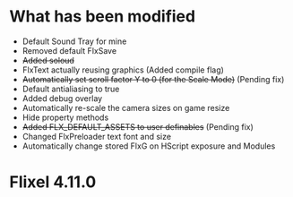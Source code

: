 # What has been modified
- Default Sound Tray for mine
- Removed default FlxSave
- ~~Added soloud~~
- FlxText actually reusing graphics (Added compile flag)
- ~~Automatically set scroll factor Y to 0 (for the Scale Mode)~~ (Pending fix)
- Default antialiasing to true
- Added debug overlay
- Automatically re-scale the camera sizes on game resize
- Hide property methods
- ~~Added FLX_DEFAULT_ASSETS to user definables~~ (Pending fix)
- Changed FlxPreloader text font and size
- Automatically change stored FlxG on HScript exposure and Modules

# Flixel 4.11.0